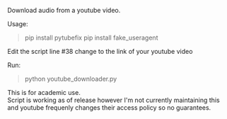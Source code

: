 Download audio from a youtube video.

Usage:
> pip install pytubefix
> pip install fake_useragent

Edit the script line #38 change to the link of your youtube video

Run: 
> python youtube_downloader.py

This is for academic use.  
Script is working as of release however I'm not currently maintaining this and youtube frequenly changes their access policy so no guarantees.
